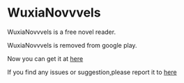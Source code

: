 # WuxiaNovvvels

WuxiaNovvvels is a free novel reader.

WuxiaNovvvels is removed from google play.

Now you can get it at [here](https://github.com/novvvels/WuxiaNovvvels/releases)

If you find any issues or suggestion,please report it to [here](https://github.com/novvvels/WuxiaNovvvels/issues)
